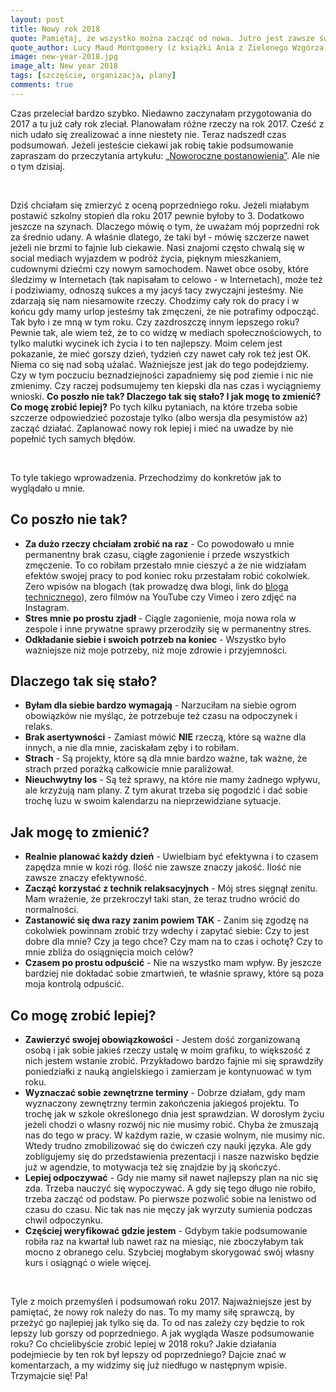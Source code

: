 ```yaml
---
layout: post
title: Nowy rok 2018
quote: Pamiętaj, że wszystko można zacząć od nowa. Jutro jest zawsze świeże i wolne od błędów.
quote_author: Lucy Maud Montgomery (z książki Ania z Zielonego Wzgórza)
image: new-year-2018.jpg
image_alt: New year 2018
tags: [szczęście, organizacja, plany]
comments: true
---
```


Czas przeleciał bardzo szybko. Niedawno zaczynałam przygotowania do 2017 a tu już cały rok zleciał. Planowałam różne rzeczy na rok 2017. Cześć z nich udało się zrealizować a inne niestety nie. Teraz nadszedł czas podsumowań. Jeżeli jesteście ciekawi jak robię takie podsumowanie zapraszam do przeczytania artykułu: [„Noworoczne postanowienia”](/2016/12/22/plans-for-2017.html). Ale nie o tym dzisiaj.

<br>

Dziś chciałam się zmierzyć z oceną poprzedniego roku. Jeżeli miałabym postawić szkolny stopień dla roku 2017 pewnie byłoby to 3. Dodatkowo jeszcze na szynach. Dlaczego mówię o tym, że uważam mój poprzedni rok za średnio udany. A właśnie dlatego, że taki był - mówię szczerze nawet jeżeli nie brzmi to fajnie lub ciekawie. Nasi znajomi często chwalą się w social mediach wyjazdem w podróż życia, pięknym mieszkaniem, cudownymi dziećmi czy nowym samochodem. Nawet obce osoby, które śledzimy w Internetach (tak napisałam to celowo - w Internetach), może też i podziwiamy, odnoszą sukces a my jacyś tacy zwyczajni jesteśmy. Nie zdarzają się nam niesamowite rzeczy. Chodzimy cały rok do pracy i w końcu gdy mamy urlop jesteśmy tak zmęczeni, że nie potrafimy odpocząć. Tak było i ze mną w tym roku. Czy zazdroszczę innym lepszego roku? Pewnie tak, ale wiem też, że to co widzę w mediach społecznościowych, to tylko malutki wycinek ich życia i to ten najlepszy. Moim celem jest pokazanie, że mieć gorszy dzień, tydzień czy nawet cały rok też jest OK. Niema co się nad sobą użalać. Ważniejsze jest jak do tego podejdziemy. Czy w tym poczuciu beznadziejności zapadniemy się pod ziemie i nic nie zmienimy. Czy raczej podsumujemy ten kiepski dla nas czas i wyciągniemy wnioski. **Co poszło nie tak? Dlaczego tak się stało? I jak mogę to zmienić? Co mogę zrobić lepiej?**  Po tych kilku pytaniach, na które trzeba sobie szczerze odpowiedzieć pozostaje tylko (albo wersja dla pesymistów aż) zacząć działać. Zaplanować nowy rok lepiej i mieć na uwadze by nie popełnić tych samych błędów.

<!--break-->
<br>

To tyle takiego wprowadzenia. Przechodzimy do konkretów jak to wyglądało u mnie.

## Co poszło nie tak?

- **Za dużo rzeczy chciałam zrobić na raz** - Co powodowało u mnie permanentny brak czasu, ciągłe zagonienie i przede wszystkich zmęczenie. To co robiłam przestało mnie cieszyć a że nie widziałam efektów swojej pracy to pod koniec roku przestałam robić cokolwiek. Zero wpisów na blogach (tak prowadzę dwa blogi, link do [bloga technicznego](https://womanonrails.com/)), zero filmów na YouTube czy Vimeo i zero zdjęć na Instagram.
- **Stres mnie po prostu zjadł** - Ciągle zagonienie, moja nowa rola w zespole i inne prywatne sprawy przerodziły się w permanentny stres.
- **Odkładanie siebie i swoich potrzeb na koniec** - Wszystko było ważniejsze niż moje potrzeby, niż moje zdrowie i przyjemności.

## Dlaczego tak się stało?

- **Byłam dla siebie bardzo wymagają** - Narzuciłam na siebie ogrom obowiązków nie myśląc, że potrzebuje też czasu na odpoczynek i relaks.
- **Brak asertywności** - Zamiast mówić **NIE** rzeczą, które są ważne dla innych, a nie dla mnie, zaciskałam zęby i to robiłam.
- **Strach** - Są projekty, które są dla mnie bardzo ważne, tak ważne, że strach przed porażką całkowicie mnie paraliżował.
- **Nieuchwytny los** - Są też sprawy, na które nie mamy żadnego wpływu, ale krzyżują nam plany. Z tym akurat trzeba się pogodzić i dać sobie trochę luzu w swoim kalendarzu na nieprzewidziane sytuacje.

## Jak mogę to zmienić?

- **Realnie planować każdy dzień** - Uwielbiam być efektywna i to czasem zapędza mnie w kozi róg. Ilość nie zawsze znaczy jakość. Ilość nie zawsze znaczy efektywność.
- **Zacząć korzystać z technik relaksacyjnych** - Mój stres sięgnął zenitu. Mam wrażenie, że przekroczył taki stan, że teraz trudno wrócić do normalności.
- **Zastanowić się dwa razy zanim powiem TAK** - Zanim się zgodzę na cokolwiek powinnam zrobić trzy wdechy i zapytać siebie: Czy to jest dobre dla mnie? Czy ja tego chce? Czy mam na to czas i ochotę? Czy to mnie zbliża do osiągnięcia moich celów?
- **Czasem po prostu odpuścić** - Nie na wszystko mam wpływ. By jeszcze bardziej nie dokładać sobie zmartwień, te właśnie sprawy, które są poza moja kontrolą odpuścić.

## Co mogę zrobić lepiej?

- **Zawierzyć swojej obowiązkowości** - Jestem dość zorganizowaną osobą i jak sobie jakieś rzeczy ustalę w moim grafiku, to większość z nich jestem wstanie zrobić. Przykładowo bardzo fajnie mi się sprawdziły poniedziałki z nauką angielskiego i zamierzam je kontynuować w tym roku.
- **Wyznaczać sobie zewnętrzne terminy** - Dobrze działam, gdy mam wyznaczony zewnętrzny termin zakończenia jakiegoś projektu. To trochę jak w szkole określonego dnia jest sprawdzian. W dorosłym życiu jeżeli chodzi o własny rozwój nic nie musimy robić. Chyba że zmuszają nas do tego w pracy. W każdym razie, w czasie wolnym, nie musimy nic. Wtedy trudno zmobilizować się do ćwiczeń czy nauki języka. Ale gdy zobligujemy się do przedstawienia prezentacji i nasze nazwisko będzie już w agendzie, to motywacja też się znajdzie by ją skończyć.
- **Lepiej odpoczywać** - Gdy nie mamy sił nawet najlepszy plan na nic się zda. Trzeba nauczyć się wypoczywać. A gdy się tego długo nie robiło, trzeba zacząć od podstaw. Po pierwsze pozwolić sobie na lenistwo od czasu do czasu. Nic tak nas nie męczy jak wyrzuty sumienia podczas chwil odpoczynku.
- **Częściej weryfikować gdzie jestem** - Gdybym takie podsumowanie robiła raz na kwartał lub nawet raz na miesiąc, nie zboczyłabym tak mocno z obranego celu. Szybciej mogłabym skorygować swój własny kurs i osiągnąć o wiele więcej.

<br>

Tyle z moich przemyśleń i podsumowań roku 2017. Najważniejsze jest by pamiętać, że nowy rok należy do nas. To my mamy siłę sprawczą, by przeżyć go najlepiej jak tylko się da. To od nas zależy czy będzie to rok lepszy lub gorszy od poprzedniego. A jak wygląda Wasze podsumowanie roku? Co chcielibyście zrobić lepiej w 2018 roku? Jakie działania podejmiecie by ten rok był lepszy od poprzedniego? Dajcie znać w komentarzach, a my widzimy się już niedługo w następnym wpisie. Trzymajcie się! Pa!
